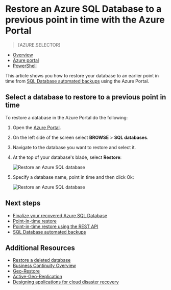 <properties
	pageTitle="Restore an Azure SQL Database to a previous point in time (Azure Portal) | Microsoft Azure"
	description="Restore an Azure SQL Database to a previous point in time."
	services="sql-database"
	documentationCenter=""
	authors="stevestein"
	manager="jhubbard"
	editor=""/>

<tags
	ms.service="sql-database"
	ms.devlang="NA"
	ms.date="06/09/2016"
	ms.author="sstein"
	ms.workload="data-management"
	ms.topic="article"
	ms.tgt_pltfrm="NA"/>


# Restore an Azure SQL Database to a previous point in time with the Azure Portal


> [AZURE.SELECTOR]
- [Overview](sql-database-point-in-time-restore.md)
- [Azure portal](sql-database-point-in-time-restore-portal.md)
- [PowerShell](sql-database-point-in-time-restore-powershell.md)

This article shows you how to restore your database to an earlier point in time from [SQL Database automated backups](sql-database-automated-backups.md) using the Azure Portal.

## Select a database to restore to a previous point in time

To restore a database in the Azure Portal do the following:

1.	Open the [Azure Portal](https://portal.azure.com).
2.  On the left side of the screen select **BROWSE** > **SQL databases**.
3.  Navigate to the database you want to restore and select it.
4.  At the top of your database's blade, select **Restore**:

    ![Restore an Azure SQL database](./media/sql-database-point-in-time-restore-portal/restore.png)

5.  Specify a database name, point in time and then click Ok:

    ![Restore an Azure SQL database](./media/sql-database-point-in-time-restore-portal/restore-details.png)


## Next steps

- [Finalize your recovered Azure SQL Database](sql-database-recovered-finalize.md)
- [Point-in-time restore](sql-database-point-in-time-restore.md)
- [Point-in-time restore using the REST API](https://msdn.microsoft.com/library/azure/mt163685.aspx)
- [SQL Database automated backups](sql-database-automated-backups.md)

## Additional Resources

- [Restore a deleted database](sql-database-restore-deleted-database.md)
- [Business Continuity Overview](sql-database-business-continuity.md)
- [Geo-Restore](sql-database-geo-restore.md)
- [Active-Geo-Replication](sql-database-geo-replication-overview.md)
- [Designing applications for cloud disaster recovery](sql-database-designing-cloud-solutions-for-disaster-recovery.md)
